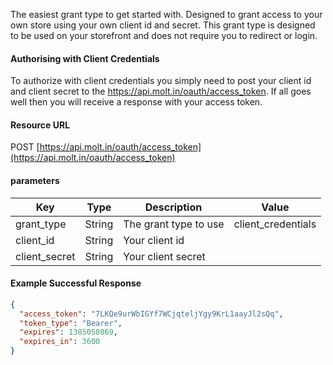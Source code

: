 <!--
@title Client Credentials
@author Moltin Ltd
@description Before you start making calls you need to Authenticate
@family Getting Started/Authentication
@order 1.1.1
@sidebar 1
-->

The easiest grant type to get started with. Designed to grant access to your own store using your own client id and secret. This grant type is designed to be used on your storefront and does not require you to redirect or login.

#### Authorising with Client Credentials
To authorize with client credentials you simply need to post your client id and client secret to the https://api.molt.in/oauth/access_token. If all goes well then you will receive a response with your access token.

#### Resource URL
POST [https://api.molt.in/oauth/access_token](https://api.molt.in/oauth/access_token)

#### parameters
Key | Type | Description | Value
--- | ---- | ----------- | -----
grant_type | String | The grant type to use | client_credentials
client_id | String | Your client id
client_secret | String | Your client secret

<!--code-->
#### Example Successful Response
``` json
{
  "access_token": "7LKQe9urWbIGYf7WCjqteljYgy9KrL1aayJl2sQq",
  "token_type": "Bearer",
  "expires": 1385050869,
  "expires_in": 3600
}
```
<!--/code-->